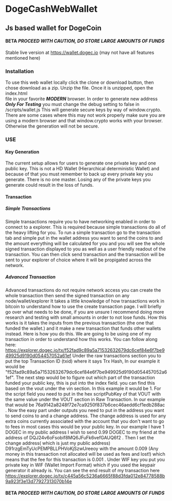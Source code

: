 # DogeCashWebWallet
## Js based wallet for DogeCoin
#### BETA **_PROCEED WITH CAUTION, DO STORE LARGE AMOUNTS OF FUNDS_**
Stable live version at https://wallet.dogec.io (may not have all features mentioned here)
### Installation
To use this web wallet locally click the clone or download button, then chose download as a zip. Unzip the file. Once it is unzipped, open the index.html  
file in your favorite **_MODERN_** browser.
In order to generate new address **_Only For Testing_** you must change the debug setting to
false in /scripts/wallet.js This will generate secure keys by way of window.crypto. There are
some cases where this may not work properly make sure you are using a modern browser and that
window.crypto works with your browser. Otherwise the generation will not be secure.
### USE

#### Key Generation
The current setup allows for users to generate one private key and one public key. This is not a HD Wallet (Hierarchical deterministic Wallet) and because of that you must remember to back up every private key you generate. There is no one master. Losing any of the private keys you generate could result in the loss of funds.

#### Transaction
##### Simple Transactions
Simple transactions require you to have networking enabled in order to connect to a explorer. This is required because simple transactions do all of the heavy lifting for you.
To run a simple transaction go to the transaction tab and simple put in the wallet address you want to send the coins to and the amount everything will be calculated for you and you will see the whole signed transaction displayed to you as well as a user friendly readout of the transaction. You can then click send transaction and the transaction will be sent to your explorer of choice where it will be propigated across the network.

##### Advanced Transaction
Advanced transactions do not require network access you can create the whole transaction then send the signed transaction on any node/wallet/explorer
It takes a little knowledge of how transactions work in bitcoin to understand how to use the create transaction page. I will briefly go over what needs to be done, if you are unsure I recommend doing more research and testing with small amounts in order to not lose funds. How this works is it takes the inputs from the previous transaction (the one that funded the wallet.) and it make a new transaction that funds other wallets instead. Here is how you do this. We are going to be using one of my transaction in order to understand how this works. You can follow along here: https://explorer.dogec.io/tx/f52fad9c89a5a71532632679dc6cef84e6f7be949925d9190d054457052a61ef Under the raw transactions section you to put the top Transaction ID (txid) where it says Trx Hash, In our example it would be "f52fad9c89a5a71532632679dc6cef84e6f7be949925d9190d054457052a61ef". The next step would be to figure out which part of the transaction funded your public key, this is put into the index field. you can find this based on the vout under the vin section. In this example it would be 1. For the script field you need to put in the hex scriptPubKey of that VOUT with the same value under the VOUT section in Raw Transaction. In our example that would be 76a9142a8248f72e7ca9250f837b6cec46aedd6cf1edb288ac . Now the easy part under outputs you need to put in the address you want to send coins to and a change address. The change address is used for any extra coins currently associated with the account that you don't want to go to fees in most cases this would be your public key. In our example I have 1 DOGEC in my public address I wish to send 0.99 DOGEC to my friend at the address of DQJ24v6oFsobif8MQ6JFuFk6vefGAUQ6f2 . Then I set the change address( which is just my public address) D91rzgEmTyUcPEMPBLLPHVoKjSzwUreeoy with the amount 0.009 (Any money in this transaction not allocated will be used as fees and lost!) which means that the fee for this transaction is 0.001 . Under WIF key you put you private key in WIF (Wallet Import Format)  which if you used the keypair generator it already is. You can see the end result of my transaction here https://explorer.dogec.io/tx/c445a56c5236a6665f88d3fda012e84778588b9a923f3e13d77927313070b14e

#### BETA **_PROCEED WITH CAUTION, DO STORE LARGE AMOUNTS OF FUNDS_**
